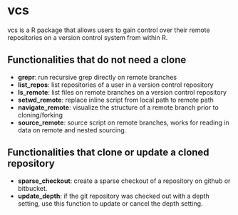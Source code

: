 # vcs 

vcs is a R package that allows users to gain control over their remote repositories on a version control system from within R. 

## Functionalities that do not need a clone
  - **grepr**: run recursive grep directly on remote branches
  - **list_repos**: list repositories of a user in a version control repository
  - **ls_remote**: list files on remote branches on a version control repository
  - **setwd_remote**: replace inline script from local path to remote path
  - **navigate_remote**: visualize the structure of a remote branch prior to cloning/forking
  - **source_remote**: source script on remote branches, works for reading in data on remote and nested sourcing.

## Functionalities that clone or update a cloned repository
  - **sparse_checkout**: create a sparse checkout of a repository on github or bitbucket.
  - **update_depth**: if the git repository was checked out with a depth setting, use this function to update or cancel the depth setting.
